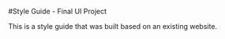 #Style Guide - Final UI Project

This is a style guide that was built based on an existing website.
